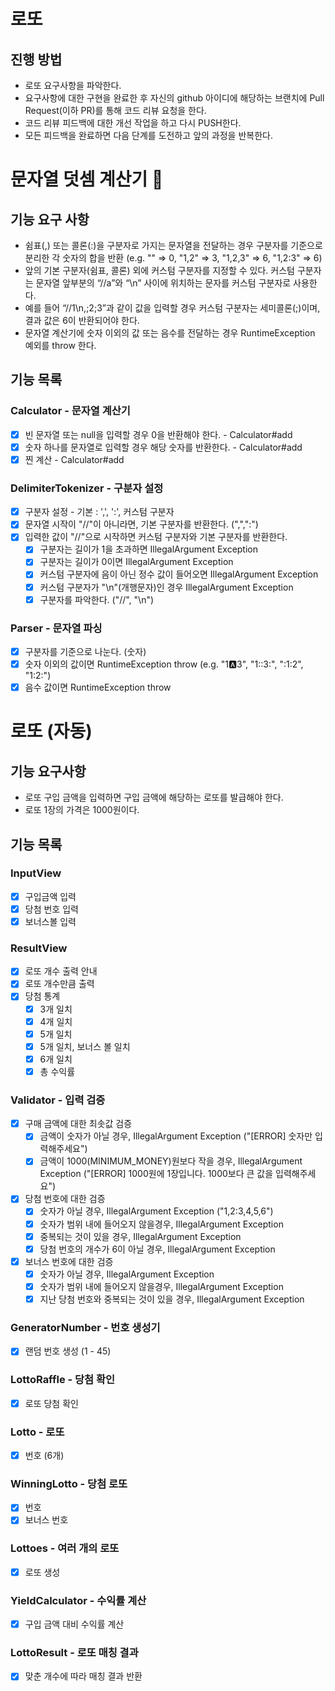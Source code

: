 # 로또

## 진행 방법

* 로또 요구사항을 파악한다.
* 요구사항에 대한 구현을 완료한 후 자신의 github 아이디에 해당하는 브랜치에 Pull Request(이하 PR)를 통해 코드 리뷰 요청을 한다.
* 코드 리뷰 피드백에 대한 개선 작업을 하고 다시 PUSH한다.
* 모든 피드백을 완료하면 다음 단계를 도전하고 앞의 과정을 반복한다.

# 문자열 덧셈 계산기 🧮

## 기능 요구 사항

- 쉼표(,) 또는 콜론(:)을 구분자로 가지는 문자열을 전달하는 경우 구분자를 기준으로 분리한 각 숫자의 합을 반환 (e.g. "" => 0, "1,2" => 3, "1,2,3"
  => 6, "1,2:3" => 6)
- 앞의 기본 구분자(쉼표, 콜론) 외에 커스텀 구분자를 지정할 수 있다. 커스텀 구분자는 문자열 앞부분의 “//a”와 “\n” 사이에 위치하는 문자를 커스텀 구분자로 사용한다.
- 예를 들어 “//1\n,;2;3”과 같이 값을 입력할 경우 커스텀 구분자는 세미콜론(;)이며, 결과 값은 6이 반환되어야 한다.
- 문자열 계산기에 숫자 이외의 값 또는 음수를 전달하는 경우 RuntimeException 예외를 throw 한다.

## 기능 목록

### Calculator - 문자열 계산기

- [x] 빈 문자열 또는 null을 입력할 경우 0을 반환해야 한다. - Calculator#add
- [x] 숫자 하나를 문자열로 입력할 경우 해당 숫자를 반환한다. - Calculator#add
- [x] 찐 계산 - Calculator#add

### DelimiterTokenizer - 구분자 설정

- [x] 구분자 설정 - 기본 : ',', ':', 커스텀 구분자
- [x] 문자열 시작이 "//"이 아니라면, 기본 구분자를 반환한다. (",",":")
- [x] 입력한 값이 "//"으로 시작하면 커스텀 구분자와 기본 구분자를 반환한다.
    - [x] 구분자는 길이가 1을 초과하면 IllegalArgument Exception
    - [x] 구분자는 길이가 0이면 IllegalArgument Exception
    - [x] 커스텀 구분자에 음이 아닌 정수 값이 들어오면 IllegalArgument Exception
    - [x] 커스텀 구분자가 "\n"(개행문자)인 경우 IllegalArgument Exception
    - [x] 구분자를 파악한다. ("//", "\n")

### Parser - 문자열 파싱

- [x] 구분자를 기준으로 나눈다. (숫자)
- [x] 숫자 이외의 값이면 RuntimeException throw (e.g. "1:a:3", "1::3:", ":1:2", "1:2:")
- [x] 음수 값이면 RuntimeException throw

# 로또 (자동)

## 기능 요구사항

* 로또 구입 금액을 입력하면 구입 금액에 해당하는 로또를 발급해야 한다.
* 로또 1장의 가격은 1000원이다.

## 기능 목록

### InputView

- [x] 구입금액 입력
- [x] 당첨 번호 입력
- [x] 보너스볼 입력

### ResultView

- [x] 로또 개수 출력 안내
- [x] 로또 개수만큼 출력
- [x] 당첨 통계
    - [x] 3개 일치
    - [x] 4개 일치
    - [x] 5개 일치
    - [x] 5개 일치, 보너스 볼 일치
    - [x] 6개 일치
    - [x] 총 수익률

### Validator - 입력 검증

- [x] 구매 금액에 대한 최솟값 검증
    - [x] 금액이 숫자가 아닐 경우, IllegalArgument Exception ("[ERROR] 숫자만 입력해주세요")
    - [x] 금액이 1000(MINIMUM_MONEY)원보다 작을 경우, IllegalArgument Exception ("[ERROR] 1000원에 1장입니다. 1000보다
      큰 값을 입력해주세요")
- [x] 당첨 번호에 대한 검증
    - [x] 숫자가 아닐 경우, IllegalArgument Exception ("1,2:3,4,5,6")
    - [x] 숫자가 범위 내에 들어오지 않을경우, IllegalArgument Exception
    - [x] 중복되는 것이 있을 경우, IllegalArgument Exception
    - [x] 당첨 번호의 개수가 6이 아닐 경우, IllegalArgument Exception
- [x] 보너스 번호에 대한 검증
    - [x] 숫자가 아닐 경우, IllegalArgument Exception
    - [x] 숫자가 범위 내에 들어오지 않을경우, IllegalArgument Exception
    - [x] 지난 당첨 번호와 중복되는 것이 있을 경우, IllegalArgument Exception

### GeneratorNumber - 번호 생성기

- [x] 랜덤 번호 생성 (1 - 45)

### LottoRaffle - 당첨 확인

- [x] 로또 당첨 확인

### Lotto - 로또

- [x] 번호 (6개)

### WinningLotto - 당첨 로또

- [x] 번호
- [x] 보너스 번호

### Lottoes - 여러 개의 로또

- [x] 로또 생성

### YieldCalculator - 수익률 계산

- [x] 구입 금액 대비 수익률 계산

### LottoResult - 로또 매칭 결과

- [x] 맞춘 개수에 따라 매칭 결과 반환
